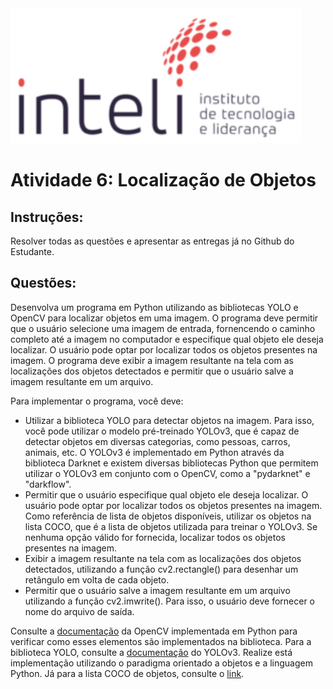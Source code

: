 <img src="../assets/logo-inteli.png" alt="Logo do Inteli"/>

# Atividade 6: Localização de Objetos

## Instruções:

Resolver todas as questões e apresentar as entregas já no Github do Estudante.

## Questões:

Desenvolva um programa em Python utilizando as bibliotecas YOLO e OpenCV para localizar objetos em uma imagem. O programa deve permitir que o usuário selecione uma imagem de entrada, fornencendo o caminho completo até a imagem no computador e especifique qual objeto ele deseja localizar. O usuário pode optar por localizar todos os objetos presentes na imagem. O programa deve exibir a imagem resultante na tela com as localizações dos objetos detectados e permitir que o usuário salve a imagem resultante em um arquivo.

Para implementar o programa, você deve:

- Utilizar a biblioteca YOLO para detectar objetos na imagem. Para isso, você pode utilizar o modelo pré-treinado YOLOv3, que é capaz de detectar objetos em diversas categorias, como pessoas, carros, animais, etc. O YOLOv3 é implementado em Python através da biblioteca Darknet e existem diversas bibliotecas Python que permitem utilizar o YOLOv3 em conjunto com o OpenCV, como a "pydarknet" e "darkflow".
- Permitir que o usuário especifique qual objeto ele deseja localizar. O usuário pode optar por localizar todos os objetos presentes na imagem. Como referência de lista de objetos disponíveis, utilizar os objetos na lista COCO, que é a lista de objetos utilizada para treinar o YOLOv3. Se nenhuma opção válido for fornecida, localizar todos os objetos presentes na imagem.
- Exibir a imagem resultante na tela com as localizações dos objetos detectados, utilizando a função cv2.rectangle() para desenhar um retângulo em volta de cada objeto.
- Permitir que o usuário salve a imagem resultante em um arquivo utilizando a função cv2.imwrite(). Para isso, o usuário deve fornecer o nome do arquivo de saída.

Consulte a [documentação](https://docs.opencv.org/4.x/d6/d00/tutorial_py_root.html) da OpenCV implementada em Python para verificar como esses elementos são implementados na biblioteca. Para a biblioteca YOLO, consulte a [documentação](https://pjreddie.com/darknet/yolo/) do YOLOv3. Realize está implementação utilizando o paradigma orientado a objetos e a linguagem Python. Já para a lista COCO de objetos, consulte o [link](https://cocodataset.org/#home).
